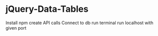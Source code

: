 # jQuery-Data-Tables
Install npm
create API calls
Connect to db
run terminal
run localhost with given port
